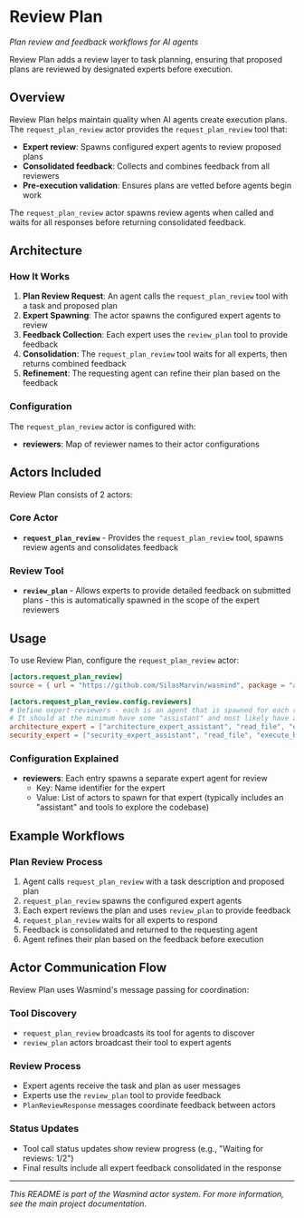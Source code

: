# Review Plan

*Plan review and feedback workflows for AI agents*

Review Plan adds a review layer to task planning, ensuring that proposed plans are reviewed by designated experts before execution.

## Overview

Review Plan helps maintain quality when AI agents create execution plans. The `request_plan_review` actor provides the `request_plan_review` tool that:

- **Expert review**: Spawns configured expert agents to review proposed plans
- **Consolidated feedback**: Collects and combines feedback from all reviewers
- **Pre-execution validation**: Ensures plans are vetted before agents begin work

The `request_plan_review` actor spawns review agents when called and waits for all responses before returning consolidated feedback.

## Architecture

### How It Works

1. **Plan Review Request**: An agent calls the `request_plan_review` tool with a task and proposed plan
2. **Expert Spawning**: The actor spawns the configured expert agents to review
3. **Feedback Collection**: Each expert uses the `review_plan` tool to provide feedback
4. **Consolidation**: The `request_plan_review` tool waits for all experts, then returns combined feedback
5. **Refinement**: The requesting agent can refine their plan based on the feedback

### Configuration

The `request_plan_review` actor is configured with:

- **reviewers**: Map of reviewer names to their actor configurations

## Actors Included

Review Plan consists of 2 actors:

### Core Actor
- **`request_plan_review`** - Provides the `request_plan_review` tool, spawns review agents and consolidates feedback

### Review Tool
- **`review_plan`** - Allows experts to provide detailed feedback on submitted plans - this is automatically spawned in the scope of the expert reviewers

## Usage

To use Review Plan, configure the `request_plan_review` actor:

```toml
[actors.request_plan_review]
source = { url = "https://github.com/SilasMarvin/wasmind", package = "actors/review_plan/crates/request_plan_review" }

[actors.request_plan_review.config.reviewers]
# Define expert reviewers - each is an agent that is spawned for each request_plan_review tool call with the provided list of actors
# It should at the minimum have some "assistant" and most likely have a way to explore the codebase
architecture_expert = ["architecture_expert_assistant", "read_file", "execute_bash", ...]
security_expert = ["security_expert_assistant", "read_file", "execute_bash", ...]
```

### Configuration Explained

- **reviewers**: Each entry spawns a separate expert agent for review
  - Key: Name identifier for the expert
  - Value: List of actors to spawn for that expert (typically includes an "assistant" and tools to explore the codebase)

## Example Workflows

### Plan Review Process
1. Agent calls `request_plan_review` with a task description and proposed plan
2. `request_plan_review` spawns the configured expert agents
3. Each expert reviews the plan and uses `review_plan` to provide feedback
4. `request_plan_review` waits for all experts to respond
5. Feedback is consolidated and returned to the requesting agent
6. Agent refines their plan based on the feedback before execution

## Actor Communication Flow

Review Plan uses Wasmind's message passing for coordination:

### Tool Discovery
- `request_plan_review` broadcasts its tool for agents to discover
- `review_plan` actors broadcast their tool to expert agents

### Review Process
- Expert agents receive the task and plan as user messages
- Experts use the `review_plan` tool to provide feedback
- `PlanReviewResponse` messages coordinate feedback between actors

### Status Updates
- Tool call status updates show review progress (e.g., "Waiting for reviews: 1/2")
- Final results include all expert feedback consolidated in the response

---

*This README is part of the Wasmind actor system. For more information, see the main project documentation.*
